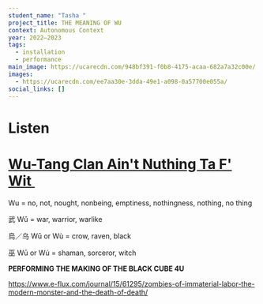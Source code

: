 ```yaml
---
student_name: "Tasha "
project_title: THE MEANING OF WU
context: Autonomous Context
year: 2022—2023
tags:
  - installation
  - performance
main_image: https://ucarecdn.com/948bf391-f0b8-4175-acaa-682a7a32c00e/
images:
  - https://ucarecdn.com/ee7aa30e-3dda-49e1-a098-0a57700e055a/
social_links: []
---
```

# L﻿isten

# [Wu-Tang Clan Ain't Nuthing Ta F' Wit ](https://www.youtube.com/watch?v=cPRKsKwEdUQ&ab_channel=WuTangClanVEVO)

Wu = no, not, nought, nonbeing, emptiness, nothingness, nothing, no thing


武 Wǔ = war, warrior, warlike


烏／乌 Wū or Wù = crow, raven, black


巫 Wū or Wú = shaman, sorceror, witch

**PERFORMING THE MAKING OF THE BLACK CUBE 4﻿U** 

https://www.e-flux.com/journal/15/61295/zombies-of-immaterial-labor-the-modern-monster-and-the-death-of-death/